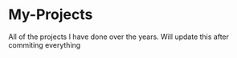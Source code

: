 # My-Projects
All of the projects I have done over the years. Will update this after commiting everything

